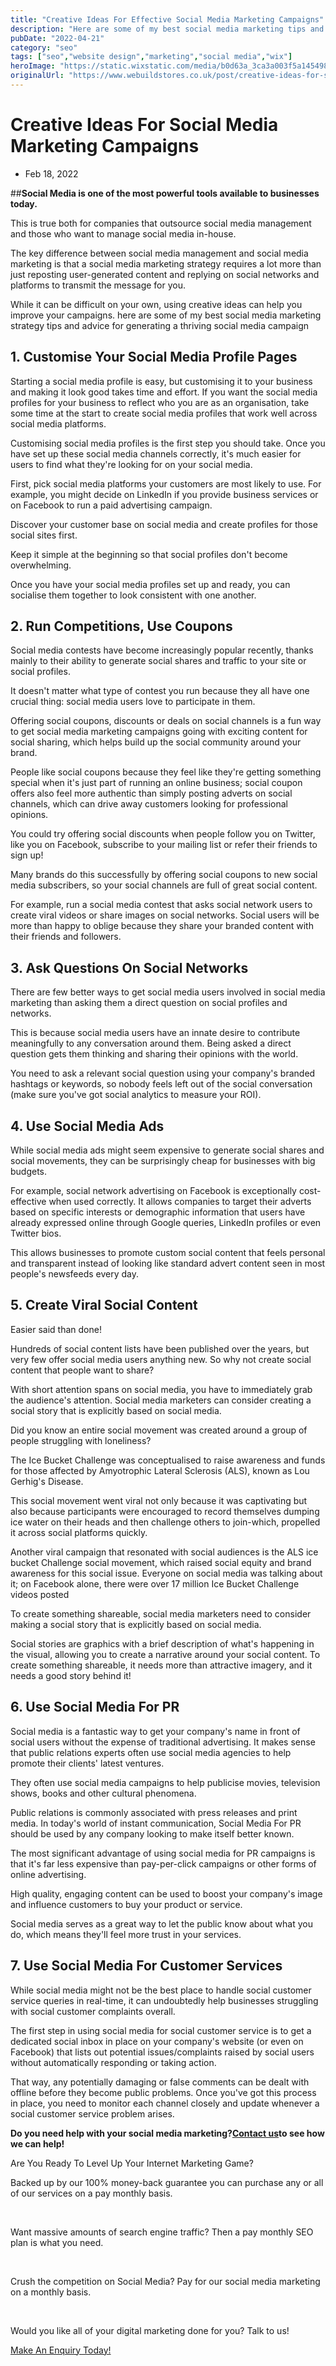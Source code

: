 ```yaml
---
title: "Creative Ideas For Effective Social Media Marketing Campaigns"
description: "Here are some of my best social media marketing tips and advice for generating a thriving social media campaign and engaging your customers."
pubDate: "2022-04-21"
category: "seo"
tags: ["seo","website design","marketing","social media","wix"]
heroImage: "https://static.wixstatic.com/media/b0d63a_3ca3a003f5a145498c9ea01bb33e15e3~mv2.jpg/v1/fill/w_740,h_420,al_c,q_90,usm_0.66_1.00_0.01,enc_avif,quality_auto/b0d63a_3ca3a003f5a145498c9ea01bb33e15e3~mv2.jpg"
originalUrl: "https://www.webuildstores.co.uk/post/creative-ideas-for-social-media-marketing-campaigns"
---
```



# Creative Ideas For Social Media Marketing Campaigns

 * Feb 18, 2022


##**Social Media is one of the most powerful tools available to businesses today.**

 
This is true both for companies that outsource social media management and those who want to manage social media in-house. 

 
The key difference between social media management and social media marketing is that a social media marketing strategy requires a lot more than just reposting user-generated content and replying on social networks and platforms to transmit the message for you.

 
While it can be difficult on your own, using creative ideas can help you improve your campaigns. here are some of my best social media marketing strategy tips and advice for generating a thriving social media campaign

 
## 1\. Customise Your Social Media Profile Pages 

 
Starting a social media profile is easy, but customising it to your business and making it look good takes time and effort. If you want the social media profiles for your business to reflect who you are as an organisation, take some time at the start to create social media profiles that work well across social media platforms.

 
Customising social media profiles is the first step you should take. Once you have set up these social media channels correctly, it's much easier for users to find what they're looking for on your social media.

 
First, pick social media platforms your customers are most likely to use. For example, you might decide on LinkedIn if you provide business services or on Facebook to run a paid advertising campaign. 

 
Discover your customer base on social media and create profiles for those social sites first. 

 
Keep it simple at the beginning so that social profiles don't become overwhelming.

 
Once you have your social media profiles set up and ready, you can socialise them together to look consistent with one another. 

## 


## 2\. Run Competitions, Use Coupons

 
Social media contests have become increasingly popular recently, thanks mainly to their ability to generate social shares and traffic to your site or social profiles.

 
It doesn't matter what type of contest you run because they all have one crucial thing: social media users love to participate in them. 

 
Offering social coupons, discounts or deals on social channels is a fun way to get social media marketing campaigns going with exciting content for social sharing, which helps build up the social community around your brand. 

 
People like social coupons because they feel like they're getting something special when it's just part of running an online business; social coupon offers also feel more authentic than simply posting adverts on social channels, which can drive away customers looking for professional opinions. 

 
You could try offering social discounts when people follow you on Twitter, like you on Facebook, subscribe to your mailing list or refer their friends to sign up! 

 
Many brands do this successfully by offering social coupons to new social media subscribers, so your social channels are full of great social content.

 
For example, run a social media contest that asks social network users to create viral videos or share images on social networks. Social users will be more than happy to oblige because they share your branded content with their friends and followers.

 
## 3\. Ask Questions On Social Networks

 
There are few better ways to get social media users involved in social media marketing than asking them a direct question on social profiles and networks. 

 
This is because social media users have an innate desire to contribute meaningfully to any conversation around them. Being asked a direct question gets them thinking and sharing their opinions with the world. 

 
You need to ask a relevant social question using your company's branded hashtags or keywords, so nobody feels left out of the social conversation (make sure you've got social analytics to measure your ROI). 


## 4\. Use Social Media Ads 

 
While social media ads might seem expensive to generate social shares and social movements, they can be surprisingly cheap for businesses with big budgets. 

 
For example, social network advertising on Facebook is exceptionally cost-effective when used correctly. It allows companies to target their adverts based on specific interests or demographic information that users have already expressed online through Google queries, LinkedIn profiles or even Twitter bios. 

 
This allows businesses to promote custom social content that feels personal and transparent instead of looking like standard advert content seen in most people's newsfeeds every day.

 
## 5\. Create Viral Social Content

 
Easier said than done!

 
Hundreds of social content lists have been published over the years, but very few offer social media users anything new. So why not create social content that people want to share? 

 
With short attention spans on social media, you have to immediately grab the audience's attention. Social media marketers can consider creating a social story that is explicitly based on social media.

 
Did you know an entire social movement was created around a group of people struggling with loneliness? 

 
The Ice Bucket Challenge was conceptualised to raise awareness and funds for those affected by Amyotrophic Lateral Sclerosis (ALS), known as Lou Gerhig's Disease. 

 
This social movement went viral not only because it was captivating but also because participants were encouraged to record themselves dumping ice water on their heads and then challenge others to join-which, propelled it across social platforms quickly.

 
Another viral campaign that resonated with social audiences is the ALS ice bucket Challenge social movement, which raised social equity and brand awareness for this social issue. Everyone on social media was talking about it; on Facebook alone, there were over 17 million Ice Bucket Challenge videos posted

 
To create something shareable, social media marketers need to consider making a social story that is explicitly based on social media. 

 
Social stories are graphics with a brief description of what's happening in the visual, allowing you to create a narrative around your social content. To create something shareable, it needs more than attractive imagery, and it needs a good story behind it! 

 
## 6\. Use Social Media For PR

 
Social media is a fantastic way to get your company's name in front of social users without the expense of traditional advertising. It makes sense that public relations experts often use social media agencies to help promote their clients' latest ventures.

 
They often use social media campaigns to help publicise movies, television shows, books and other cultural phenomena.

 
Public relations is commonly associated with press releases and print media. In today's world of instant communication, Social Media For PR should be used by any company looking to make itself better known.

 
The most significant advantage of using social media for PR campaigns is that it's far less expensive than pay-per-click campaigns or other forms of online advertising.

 
High quality, engaging content can be used to boost your company's image and influence customers to buy your product or service.

 
Social media serves as a great way to let the public know about what you do, which means they'll feel more trust in your services.

 
## 7\. Use Social Media For Customer Services

 
While social media might not be the best place to handle social customer service queries in real-time, it can undoubtedly help businesses struggling with social customer complaints overall. 

 
The first step in using social media for social customer service is to get a dedicated social inbox in place on your company's website (or even on Facebook) that lists out potential issues/complaints raised by social users without automatically responding or taking action. 

 
That way, any potentially damaging or false comments can be dealt with offline before they become public problems. Once you've got this process in place, you need to monitor each channel closely and update whenever a social customer service problem arises.

 
**Do you need help with your social media marketing?**[**Contact us**](https://www.webuildstores.co.uk/contact)**to see how we can help!**

 
Are You Ready To Level Up Your Internet Marketing Game?

Backed up by our 100% money-back guarantee you can purchase any or all of our services on a pay monthly basis.

​

Want massive amounts of search engine traffic? Then a pay monthly SEO plan is what you need.

​

Crush the competition on Social Media? Pay for our social media marketing on a monthly basis.

​

Would you like all of your digital marketing done for you? Talk to us!

[Make An Enquiry Today!](https://www.webuildstores.co.uk/contact)
